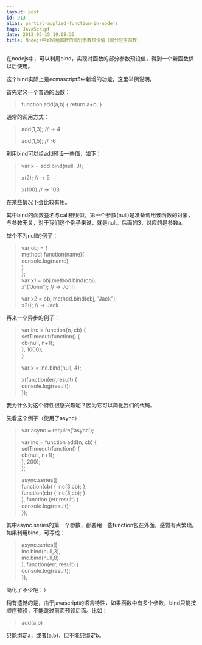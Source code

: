 ```yaml
---
layout: post
id: 913
alias: partial-applied-function-in-nodejs
tags: JavaScript
date: 2012-05-15 19:08:35
title: Nodejs中如何给函数的部分参数预设值（部分应用函数）
---
```


在nodejs中，可以利用bind，实现对函数的部分参数预设值，得到一个新函数供以后使用。

这个bind实际上是ecmascript5中新增的功能，这里举例说明。

首先定义一个普通的函数：

> <font style="background-color: #ffffff">function add(a,b) { return a+b; }</font>

通常的调用方式：

> <font style="background-color: #ffffff">add(1,3); // -> 4</font>
> 
> <font style="background-color: #ffffff">add(1,5); // -6</font>

利用bind可以给add预设一些值，如下：

> <font style="background-color: #ffffff">var x = add.bind(null, 3);</font>
> 
> <font style="background-color: #ffffff">x(2);  // -> 5</font>
> 
> <font style="background-color: #ffffff">x(100) // -> 103</font>

在某些情况下会比较有用。

其中bind的函数签名与call相很似，第一个参数(null)是准备调用该函数的对象，与参数无关，对于我们这个例子来说，就是null。后面的3，对应的是参数a。

举个不为null的例子：

> var obj = {      
>   method: function(name){       
>     console.log(name);       
>   }       
> };       
> var x1 = obj.method.bind(obj);       
> x1("John"); // -> John
> 
> var x2 = obj.method.bind(obj, "Jack");      
> x2(); // -> Jack

再来一个异步的例子：

> var inc = function(n, cb) {      
>     setTimeout(function() {       
>         cb(null, n+1);       
>     }, 1000);       
> }
> 
> var x = inc.bind(null, 4);
> 
> x(function(err,result) {      
>     console.log(result);       
> });
> 
>  

我为什么对这个特性很感兴趣呢？因为它可以简化我们的代码。

先看这个例子（使用了async）：

> var async = require('async');
> 
> var inc = function add(n, cb) {      
>     setTimeout(function() {       
>         cb(null, n+1);       
>     }, 200);       
> };
> 
> async.series([      
>     function(cb) { inc(3,cb); },       
>     function(cb) { inc(8,cb); }       
> ], function (err,result) {       
>     console.log(result);       
> });       
> 
>  

其中async.series的第一个参数，都要用一些function包在外面，感觉有点繁琐。如果利用bind，可写成：

> async.series([      
>     inc.bind(null,3),       
>     inc.bind(null,8)       
> ], function(err, result) {       
>     console.log(result);       
> });
> 
>  

简化了不少吧：）

稍有遗憾的是，由于javascript的语言特性，如果函数中有多个参数，bind只能按顺序预设，不能跳过前面预设后面。比如：

> add(a,b)

只能绑定a，或者(a,b)，但不能只绑定b。
